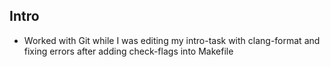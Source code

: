 ## Intro
- Worked with Git while I was editing my intro-task with clang-format and fixing errors after adding check-flags into Makefile
